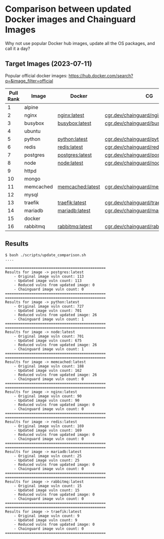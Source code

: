 
# Comparison between updated Docker images and Chainguard Images

Why not use popular Docker hub images, update all the OS packages, and call it a day?

## Target Images (2023-07-11)
Popular official docker images: https://hub.docker.com/search?q=&image_filter=official

<!-- <ol>
<li>Alpine</li>
    <ul>
    <li>CG: N/A</li>
    </ul>

<li>NGINX</li>
    <ul>
    <li>Docker: https://hub.docker.com/_/nginx</li>
    <li>CG: https://edu.chainguard.dev/chainguard/chainguard-images/reference/nginx/overview/</li>
    </ul>

<li>BusyBox</li>
    <ul>
    <li>Docker: https://hub.docker.com/_/busybox</li>
    <li>CG: https://edu.chainguard.dev/chainguard/chainguard-images/reference/busybox/overview/</li>
    </ul>

<li>Ubuntu</li>
    <ul>
    <li>CG: N/A</li>
    </ul>

<li>Python</li>
    <ul>
    <li>Docker: https://hub.docker.com/_/python</li>
    <li>CG: https://edu.chainguard.dev/chainguard/chainguard-images/reference/python/overview/</li>
    </ul>

<li>Redis</li>
    <ul>
    <li>Docker: https://hub.docker.com/_/redis</li>
    <li>CG: https://edu.chainguard.dev/chainguard/chainguard-images/reference/redis/overview/</li>
    </ul>

<li>Postgres</li>
    <ul>
    <li>Docker: https://hub.docker.com/_/postgres</li>
    <li>CG: https://edu.chainguard.dev/chainguard/chainguard-images/reference/postgres/overview/</li>
    </ul>

<li>Node</li>
    <ul>
    <li>Docker: https://hub.docker.com/_/node</li>
    <li>CG: https://edu.chainguard.dev/chainguard/chainguard-images/reference/node/overview/</li>
    </ul>

<li>httpd</li>
    <ul>
    <li>CG: N/A</li>
    </ul>

<li>Mongo</li>
    <ul>
    <li>CG: N/A</li>
    </ul>

<li>Memcached</li>
    <ul>
    <li>Docker: https://hub.docker.com/_/memcached</li>
    <li>CG: https://edu.chainguard.dev/chainguard/chainguard-images/reference/memcached/overview/</li>
    </ul>

<li>mysql</li>
    <ul>
    <li>CG: N/A</li>
    </ul>

<li>Traefik</li>
    <ul>
    <li>Docker: https://hub.docker.com/_/traefik</li>
    <li>CG: https://edu.chainguard.dev/chainguard/chainguard-images/reference/traefik/overview/</li>
    </ul>

<li>MariaDB</li>
    <ul>
    <li>Docker: https://hub.docker.com/_/mariadb 
    <li>CG: https://edu.chainguard.dev/chainguard/chainguard-images/reference/mariadb/overview/</li>
    </ul>

<li>Docker</li>
    <ul>
    <li>CG: N/A</li>
    </ul>

<li>Rabbitmq</li>
    <ul>
    <li>Docker: https://hub.docker.com/_/rabbitmq</li>
    <li>CG: https://edu.chainguard.dev/chainguard/chainguard-images/reference/rabbitmq/overview/</li>
    </ul>

</ol> -->


Pull Rank | Image     | Docker                                                 | CG                                                                                                                           | 
--------- | --------- | ------------------------------------------------------ | ---------------------------------------------------------------------------------------------------------------------------- | 
1         | alpine    |                                                        |                                                                                                                              |
2         | nginx     | [nginx:latest](https://hub.docker.com/_/nginx)         | [cgr.dev/chainguard/nginx:latest](https://edu.chainguard.dev/chainguard/chainguard-images/reference/nginx/overview/)         | 
3         | busybox   | [busybox:latest](https://hub.docker.com/_/busybox)     | [cgr.dev/chainguard/busybox:latest](https://edu.chainguard.dev/chainguard/chainguard-images/reference/busybox/overview/)     | 
4         | ubuntu    |                                                        |                                                                                                                              |
5         | python    | [python:latest](https://hub.docker.com/_/python)       | [cgr.dev/chainguard/python:latest](https://edu.chainguard.dev/chainguard/chainguard-images/reference/python/overview/)       | 
6         | redis     | [redis:latest](https://hub.docker.com/_/redis)         | [cgr.dev/chainguard/redis:latest](https://edu.chainguard.dev/chainguard/chainguard-images/reference/redis/overview/)         | 
7         | postgres  | [postgres:latest](https://hub.docker.com/_/postgres)   | [cgr.dev/chainguard/postgres:latest](https://edu.chainguard.dev/chainguard/chainguard-images/reference/postgres/overview/)   | 
8         | node      | [node:latest](https://hub.docker.com/_/node)           | [cgr.dev/chainguard/node:latest](https://edu.chainguard.dev/chainguard/chainguard-images/reference/node/overview/)           | 
9         | httpd     |                                                        |                                                                                                                              |
10        | mongo     |                                                        |                                                                                                                              |
11        | memcached | [memcached:latest](https://hub.docker.com/_/memcached) | [cgr.dev/chainguard/memcached:latest](https://edu.chainguard.dev/chainguard/chainguard-images/reference/memcached/overview/) | 
12        | mysql     |                                                        |                                                                                                                              |
13        | traefik   | [traefik:latest](https://hub.docker.com/_/traefik)     | [cgr.dev/chainguard/traefik:latest](https://edu.chainguard.dev/chainguard/chainguard-images/reference/traefik/overview/)     | 
14        | mariadb   | [mariadb:latest](https://hub.docker.com/_/mariadb)     | [cgr.dev/chainguard/mariadb:latest](https://edu.chainguard.dev/chainguard/chainguard-images/reference/mariadb/overview/)     | 
15        | docker    |                                                        |                                                                                                                              |
16        | rabbitmq  | [rabbitmq:latest](https://hub.docker.com/_/rabbitmq)   | [cgr.dev/chainguard/rabbitmq:latest](https://edu.chainguard.dev/chainguard/chainguard-images/reference/rabbitmq/overview/)   | 


## Results

```
$ bash ./scripts/update_comparison.sh
....

==============================================
Results for image -> postgres:latest
    - Original image vuln count: 113
    - Updated image vuln count: 113
    - Reduced vulns from updated image: 0
    - Chainguard image vuln count: 0
==============================================
==============================================
Results for image -> python:latest
    - Original image vuln count: 727
    - Updated image vuln count: 701
    - Reduced vulns from updated image: 26
    - Chainguard image vuln count: 1
==============================================
==============================================
Results for image -> node:latest
    - Original image vuln count: 701
    - Updated image vuln count: 675
    - Reduced vulns from updated image: 26
    - Chainguard image vuln count: 1
==============================================
==============================================
Results for image -> memcached:latest
    - Original image vuln count: 188
    - Updated image vuln count: 162
    - Reduced vulns from updated image: 26
    - Chainguard image vuln count: 0
==============================================
==============================================
Results for image -> nginx:latest
    - Original image vuln count: 90
    - Updated image vuln count: 90
    - Reduced vulns from updated image: 0
    - Chainguard image vuln count: 0
==============================================
==============================================
Results for image -> redis:latest
    - Original image vuln count: 169
    - Updated image vuln count: 169
    - Reduced vulns from updated image: 0
    - Chainguard image vuln count: 0
==============================================
==============================================
Results for image -> mariadb:latest
    - Original image vuln count: 25
    - Updated image vuln count: 25
    - Reduced vulns from updated image: 0
    - Chainguard image vuln count: 0
==============================================
==============================================
Results for image -> rabbitmq:latest
    - Original image vuln count: 15
    - Updated image vuln count: 15
    - Reduced vulns from updated image: 0
    - Chainguard image vuln count: 0
==============================================
==============================================
Results for image -> traefik:latest
    - Original image vuln count: 9
    - Updated image vuln count: 9
    - Reduced vulns from updated image: 0
    - Chainguard image vuln count: 0
==============================================
```